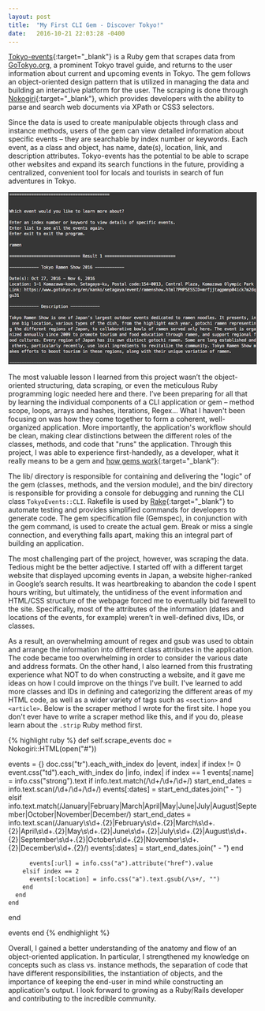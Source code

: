 ```yaml
---
layout: post
title:  "My First CLI Gem - Discover Tokyo!"
date:   2016-10-21 22:03:28 -0400
---
```



[Tokyo-events](https://github.com/auranbuckles/tokyo-events-cli-gem){:target="_blank"} is a Ruby gem that scrapes data from [GoTokyo.org]( http://gotokyo.org/en/index.html), a prominent Tokyo travel guide, and returns to the user information about current and upcoming events in Tokyo. The gem follows an object-oriented design pattern that is utilized in managing the data and building an interactive platform for the user. The scraping is done through [Nokogiri](https://github.com/sparklemotion/nokogiri){:target="_blank"}, which provides developers with the ability to parse and search web documents via XPath or CSS3 selectors.

Since the data is used to create manipulable objects through class and instance methods, users of the gem can view detailed information about specific events – they are searchable by index number or keywords. Each event, as a class and object, has name, date(s), location, link, and description attributes. Tokyo-events has the potential to be able to scrape other websites and expand its search functions in the future, providing a centralized, convenient tool for locals and tourists in search of fun adventures in Tokyo.

![tokyo-events](/img/tokyo-events-gem.png)

The most valuable lesson I learned from this project wasn’t the object-oriented structuring, data scraping, or even the meticulous Ruby programming logic needed here and there. I’ve been preparing for all that by learning the individual components of a CLI application or gem – method scope, loops, arrays and hashes, iterations, Regex... What I haven't been focusing on was how they come together to form a coherent, well-organized application. More importantly, the application's workflow should be clean, making clear distinctions between the different roles of the classes, methods, and code that "runs" the application. Through this project, I was able to experience first-handedly, as a developer, what it really means to be a gem and [how gems work](http://www.justinweiss.com/articles/how-do-gems-work/){:target="_blank"}:

The lib/ directory is responsible for containing and delivering the "logic" of the gem (classes, methods, and the version module), and the bin/ directory is responsible for providing a console for debugging and running the CLI class `TokyoEvents::CLI`. Rakefile is used by [Rake]( https://github.com/ruby/rake){:target="_blank"} to automate testing and provides simplified commands for developers to generate code. The gem specification file (Gemspec), in conjunction with the gem command, is used to create the actual gem. Break or miss a single connection, and everything falls apart, making this an integral part of building an application.

The most challenging part of the project, however, was scraping the data. Tedious might be the better adjective. I started off with a different target website that displayed upcoming events in Japan, a website higher-ranked in Google’s search results. It was heartbreaking to abandon the code I spent hours writing, but ultimately, the untidiness of the event information and HTML/CSS structure of the webpage forced me to eventually bid farewell to the site. Specifically, most of the attributes of the  information (dates and locations of the events, for example) weren’t in well-defined divs, IDs, or classes.

As a result, an overwhelming amount of regex and gsub was used to obtain and arrange the information into different class attributes in the application. The code became too overwhelming in order to consider the various date and address formats. On the other hand, I also learned from this frustrating experience what NOT to do when constructing a website, and it gave me ideas on how I could improve on the things I've built. I've learned to add more classes and IDs in defining and categorizing the different areas of my HTML code, as well as a wider variety of tags such as `<section>` and `<article>`. Below is the scraper method I wrote for the first site. I hope you don't ever have to write a scraper method like this, and if you do, please learn about the `.strip` Ruby method first.

{% highlight ruby %}
def self.scrape_events
  doc = Nokogiri::HTML(open("#"))

  events = {}
  doc.css("tr").each_with_index do |event, index|
    if index != 0
      event.css("td").each_with_index do |info, index|
        if index == 1
          events[:name] = info.css("strong").text
          if info.text.match(/\d+\/\d+\/\d+/)
            start_end_dates = info.text.scan(/\d+\/\d+\/\d+/)
            events[:dates] = start_end_dates.join(" - ")
          elsif info.text.match(/January|February|March|April|May|June|July|August|September|October|November|December/)
            start_end_dates = info.text.scan(/January\s\d+.{2}|February\s\d+.{2}|March\s\d+.{2}|April\s\d+.{2}|May\s\d+.{2}|June\s\d+.{2}|July\s\d+.{2}|August\s\d+.{2}|September\s\d+.{2}|October\s\d+.{2}|November\s\d+.{2}|December\s\d+.{2}/)
            events[:dates] = start_end_dates.join(" - ")
          end

          events[:url] = info.css("a").attribute("href").value
        elsif index == 2
          events[:location] = info.css("a").text.gsub(/\s+/, "")
        end
      end
    end
  end

  events
end
{% endhighlight %}

Overall, I gained a better understanding of the anatomy and flow of an object-oriented application. In particular, I strengthened my knowledge on concepts such as class vs. instance methods, the separation of code that have different responsibilities, the instantiation of objects, and the importance of keeping the end-user in mind while constructing an application's output. I look forward to growing as a Ruby/Rails developer and contributing to the incredible community.

